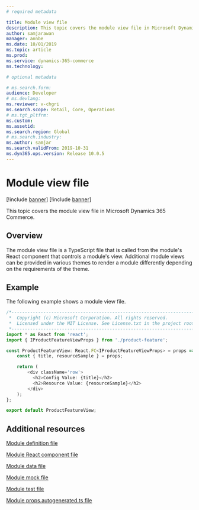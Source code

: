```yaml
---
# required metadata

title: Module view file
description: This topic covers the module view file in Microsoft Dynamics 365 Commerce. 
author: samjarawan
manager: annbe
ms.date: 10/01/2019
ms.topic: article
ms.prod: 
ms.service: dynamics-365-commerce
ms.technology: 

# optional metadata

# ms.search.form: 
audience: Developer
# ms.devlang: 
ms.reviewer: v-chgri
ms.search.scope: Retail, Core, Operations
# ms.tgt_pltfrm: 
ms.custom: 
ms.assetid: 
ms.search.region: Global
# ms.search.industry: 
ms.author: samjar
ms.search.validFrom: 2019-10-31
ms.dyn365.ops.version: Release 10.0.5
---
```


# Module view file

[!include [banner](../includes/preview-banner.md)]
[!include [banner](../includes/banner.md)]

This topic covers the module view file in Microsoft Dynamics 365 Commerce.

## Overview

The module view file is a TypeScript file that is called from the module's React component that controls a module's view. Additional module views can be provided in various themes to render a module differently depending on the requirements of the theme.

## Example 

The following example shows a module view file.

```typescript
/*---------------------------------------------------------------------------------------------
 *  Copyright (c) Microsoft Corporation. All rights reserved.
 *  Licensed under the MIT License. See License.txt in the project root for license information.
 *--------------------------------------------------------------------------------------------*/
import * as React from 'react';
import { IProductFeatureViewProps } from './product-feature';

const ProductFeatureView: React.FC<IProductFeatureViewProps> = props => {
    const { title, resourceSample } = props;

    return (
        <div className='row'>
          <h2>Config Value: {title}</h2>
          <h2>Resource Value: {resourceSample}</h2>
        </div>
    );
};

export default ProductFeatureView;
```

## Additional resources

[Module definition file](module-definition-file.md)

[Module React component file](module-react-file.md)

[Module data file](module-data-file.md)

[Module mock file](module-mock-file.md)

[Module test file](module-test-file.md)

[Module props.autogenerated.ts file](module-props-autogenerated-ts-file.md)
